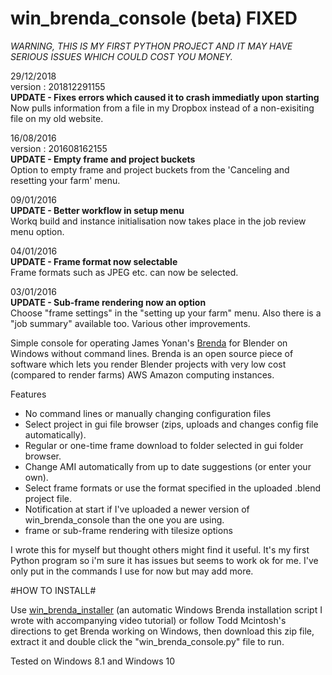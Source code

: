 # win_brenda_console (beta) FIXED

*WARNING, THIS IS MY FIRST PYTHON PROJECT AND IT MAY HAVE SERIOUS ISSUES WHICH COULD COST YOU MONEY.*

29/12/2018\
version : 201812291155\
**UPDATE - Fixes errors which caused it to crash immediatly upon starting**\
Now pulls information from a file in my Dropbox instead of a non-exisiting file on my old website.

16/08/2016\
version : 201608162155\
**UPDATE - Empty frame and project buckets**\
Option to empty frame and project buckets from the 'Canceling and resetting your farm' menu.

09/01/2016\
**UPDATE - Better workflow in setup menu**\
Workq build and instance initialisation now takes place in the job review menu option.

04/01/2016\
**UPDATE - Frame format now selectable**\
Frame formats such as JPEG etc. can now be selected.

03/01/2016\
**UPDATE - Sub-frame rendering now an option**\
Choose "frame settings" in the "setting up your farm" menu. Also there is a "job summary" available too. Various other improvements.

Simple console for operating James Yonan's [Brenda](https://github.com/jamesyonan/brenda) for Blender on Windows without command lines. Brenda is an open source piece of software which lets you render Blender projects with very low cost (compared to render farms) AWS Amazon computing instances.

Features

* No command lines or manually changing configuration files
* Select project in gui file browser (zips, uploads and changes config file automatically).
* Regular or one-time frame download to folder selected in gui folder browser.
* Change AMI automatically from up to date suggestions (or enter your own).
* Select frame formats or use the format specified in the uploaded .blend project file.
* Notification at start if I've uploaded a newer version of win_brenda_console than the one you are using.
* frame or sub-frame rendering with tilesize options

I wrote this for myself but thought others might find it useful. It's my first Python program so i'm sure it has issues but seems to work ok for me. I've only put in the commands I use for now but may add more.
 
#HOW TO INSTALL#

Use [win_brenda_installer](https://github.com/rider-rebooted/win_brenda_installer) (an automatic Windows Brenda installation script I wrote with accompanying video tutorial) or follow Todd Mcintosh's directions to get Brenda working on Windows, then download this zip file, extract it and double click the "win_brenda_console.py" file to run.


Tested on Windows 8.1 and Windows 10


